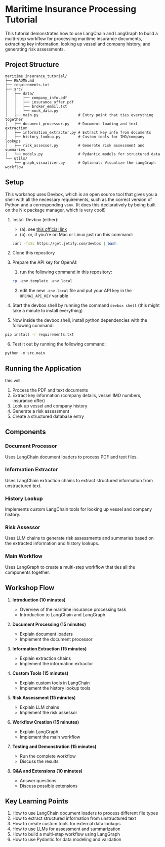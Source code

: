 # Maritime Insurance Processing Tutorial

This tutorial demonstrates how to use LangChain and LangGraph to build a multi-step workflow for processing maritime insurance documents, extracting key information, looking up vessel and company history, and generating risk assessments.

## Project Structure

```
maritime_insurance_tutorial/
├── README.md
├── requirements.txt
├── src/
│   ├── data/
│   │   ├── company_info.pdf
│   │   ├── insurance_offer.pdf
│   │   ├── broker_email.txt
│   │   └── mock_data.py
│   ├── main.py                  # Entry point that ties everything together
│   ├── document_processor.py    # Document loading and text extraction
│   ├── information_extractor.py # Extract key info from documents
│   ├── history_lookup.py        # Custom tools for IMO/company lookups
│   ├── risk_assessor.py         # Generate risk assessment and summaries
│   └── models.py                # Pydantic models for structured data
└── utils/
    └── graph_visualizer.py      # Optional: Visualize the LangGraph workflow
```

## Setup

This workshop uses Devbox, which is an open source tool that gives you a shell with all the necessary requirements, such
as the correct version of Python and a corresponding `venv`. (It does this declaratively by being built on the Nix package
manager, which is very cool!)

1. Install Devbox (either):

   - (a). see [this official link](https://www.jetify.com/docs/devbox/installing_devbox)
   - (b). or, if you're on Mac or Linux just run this command:

   ```bash
   curl -fsSL https://get.jetify.com/devbox | bash
   ```

2. Clone this repository

3. Prepare the API key for OpenAI:

   1. run the following command in this repository:

   ```bash
   cp .env.template .env.local
   ```

   2. edit the new `.env.local` file and put your API key in the `OPENAI_API_KEY` variable

4. Start the devbox shell by running the command `devbox shell` (this might take a minute to install everything)

5. Now inside the devbox shell, install python dependencies with the following command:

```bash
pip install -r requirements.txt
```

6. Test it out by running the following command:

```python
python -m src.main
```

## Running the Application

this will:

1. Process the PDF and text documents
2. Extract key information (company details, vessel IMO numbers, insurance offer)
3. Look up vessel and company history
4. Generate a risk assessment
5. Create a structured database entry

## Components

### Document Processor

Uses LangChain document loaders to process PDF and text files.

### Information Extractor

Uses LangChain extraction chains to extract structured information from unstructured text.

### History Lookup

Implements custom LangChain tools for looking up vessel and company history.

### Risk Assessor

Uses LLM chains to generate risk assessments and summaries based on the extracted information and history lookups.

### Main Workflow

Uses LangGraph to create a multi-step workflow that ties all the components together.

## Workshop Flow

1. **Introduction (10 minutes)**

   - Overview of the maritime insurance processing task
   - Introduction to LangChain and LangGraph

2. **Document Processing (15 minutes)**

   - Explain document loaders
   - Implement the document processor

3. **Information Extraction (15 minutes)**

   - Explain extraction chains
   - Implement the information extractor

4. **Custom Tools (15 minutes)**

   - Explain custom tools in LangChain
   - Implement the history lookup tools

5. **Risk Assessment (15 minutes)**

   - Explain LLM chains
   - Implement the risk assessor

6. **Workflow Creation (15 minutes)**

   - Explain LangGraph
   - Implement the main workflow

7. **Testing and Demonstration (15 minutes)**

   - Run the complete workflow
   - Discuss the results

8. **Q&A and Extensions (10 minutes)**
   - Answer questions
   - Discuss possible extensions

## Key Learning Points

1. How to use LangChain document loaders to process different file types
2. How to extract structured information from unstructured text
3. How to create custom tools for external data lookups
4. How to use LLMs for assessment and summarization
5. How to build a multi-step workflow using LangGraph
6. How to use Pydantic for data modeling and validation
